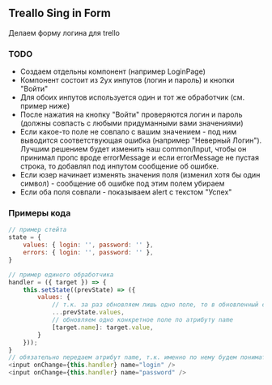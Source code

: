 ## Treallo Sing in Form

Делаем форму логина для trello

### TODO
- Создаем отдельны компонент (например LoginPage)
- Компонент состоит из 2ух инпутов (логин и пароль) и кнопки "Войти"
- Для обоих инпутов используется один и тот же обработчик (см. пример ниже)
- После нажатия на кнопку "Войти" проверяются логин и пароль (должны совпасть с любыми придуманными вами значениями)
- Если какое-то поле не совпало с вашим значением - под ним выводится соответствующая ошибка (например "Неверный Логин"). Лучшим решением будет изменить наш common/Input, чтобы он принимал пропс вроде errorMessage и если errorMessage не пустая строка, то добавлял под инпутом сообщение об ошибке.
- Если юзер начинает изменять значения поля (изменил хотя бы один символ) - сообщение об ошибке под этим полем убираем
- Если оба поля совпали - показываем alert с текстом "Успех"


### Примеры кода
```javascript
// пример стейта
state = {
    values: { login: '', password: '' },
    errors: { login: '', password: '' },
}
```

```javascript
// пример единого обработчика
handler = ({ target }) => {
    this.setState((prevState) => ({
        values: {
            // т.к. за раз обновляем лишь одно поле, то в обновленный стейт передаем все существующие поля, чтобы ничего не потерялось
            ...prevState.values,
            // обновляем одно конкретное поле по атрибуту name
            [target.name]: target.value,
        }
    }));
}
// обязательно передаем атрибут name, т.к. именно по нему будем понимать в обработчике какое именно поле изменилось
<input onChange={this.handler} name="login" />
<input onChange={this.handler} name="password" />
```
